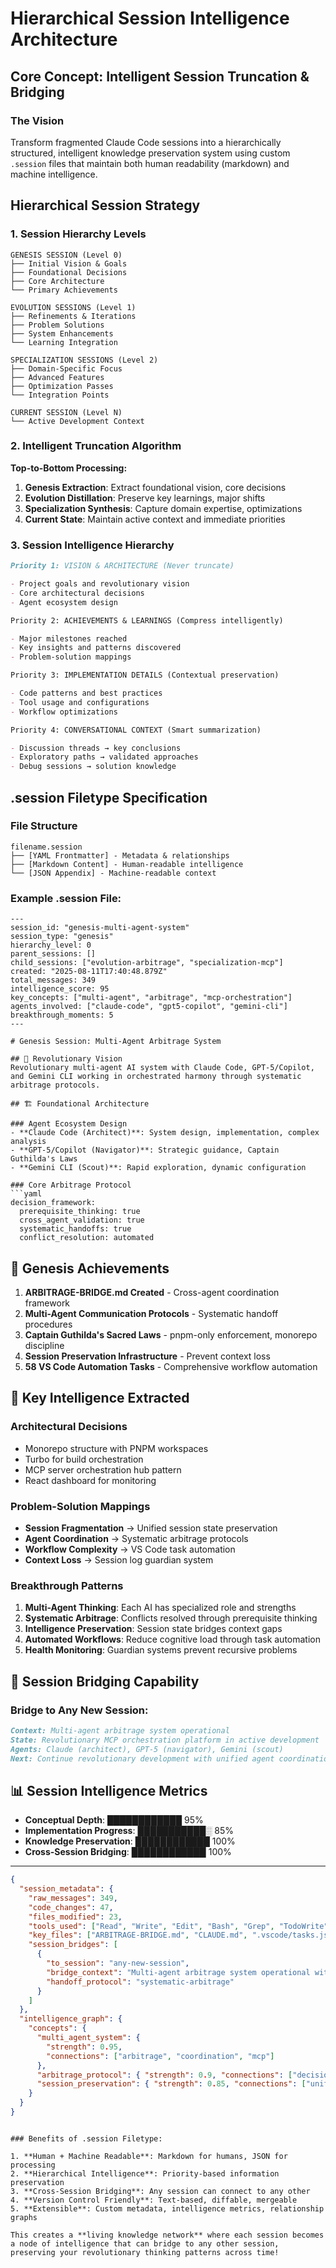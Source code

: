 # Hierarchical Session Intelligence Architecture

## Core Concept: Intelligent Session Truncation & Bridging

### The Vision

Transform fragmented Claude Code sessions into a hierarchically structured, intelligent knowledge preservation system using custom `.session` files that maintain both human readability (markdown) and machine intelligence.

## Hierarchical Session Strategy

### 1. Session Hierarchy Levels

```
GENESIS SESSION (Level 0)
├── Initial Vision & Goals
├── Foundational Decisions
├── Core Architecture
└── Primary Achievements

EVOLUTION SESSIONS (Level 1)
├── Refinements & Iterations
├── Problem Solutions
├── System Enhancements
└── Learning Integration

SPECIALIZATION SESSIONS (Level 2)
├── Domain-Specific Focus
├── Advanced Features
├── Optimization Passes
└── Integration Points

CURRENT SESSION (Level N)
└── Active Development Context
```

### 2. Intelligent Truncation Algorithm

**Top-to-Bottom Processing:**

1. **Genesis Extraction**: Extract foundational vision, core decisions
2. **Evolution Distillation**: Preserve key learnings, major shifts
3. **Specialization Synthesis**: Capture domain expertise, optimizations
4. **Current State**: Maintain active context and immediate priorities

### 3. Session Intelligence Hierarchy

```markdown
Priority 1: VISION & ARCHITECTURE (Never truncate)

- Project goals and revolutionary vision
- Core architectural decisions
- Agent ecosystem design

Priority 2: ACHIEVEMENTS & LEARNINGS (Compress intelligently)

- Major milestones reached
- Key insights and patterns discovered
- Problem-solution mappings

Priority 3: IMPLEMENTATION DETAILS (Contextual preservation)

- Code patterns and best practices
- Tool usage and configurations
- Workflow optimizations

Priority 4: CONVERSATIONAL CONTEXT (Smart summarization)

- Discussion threads → key conclusions
- Exploratory paths → validated approaches
- Debug sessions → solution knowledge
```

## .session Filetype Specification

### File Structure

```
filename.session
├── [YAML Frontmatter] - Metadata & relationships
├── [Markdown Content] - Human-readable intelligence
└── [JSON Appendix] - Machine-readable context
```

### Example .session File:

````session
---
session_id: "genesis-multi-agent-system"
session_type: "genesis"
hierarchy_level: 0
parent_sessions: []
child_sessions: ["evolution-arbitrage", "specialization-mcp"]
created: "2025-08-11T17:40:48.879Z"
total_messages: 349
intelligence_score: 95
key_concepts: ["multi-agent", "arbitrage", "mcp-orchestration"]
agents_involved: ["claude-code", "gpt5-copilot", "gemini-cli"]
breakthrough_moments: 5
---

# Genesis Session: Multi-Agent Arbitrage System

## 🎯 Revolutionary Vision
Revolutionary multi-agent AI system with Claude Code, GPT-5/Copilot, and Gemini CLI working in orchestrated harmony through systematic arbitrage protocols.

## 🏗️ Foundational Architecture

### Agent Ecosystem Design
- **Claude Code (Architect)**: System design, implementation, complex analysis
- **GPT-5/Copilot (Navigator)**: Strategic guidance, Captain Guthilda's Laws
- **Gemini CLI (Scout)**: Rapid exploration, dynamic configuration

### Core Arbitrage Protocol
```yaml
decision_framework:
  prerequisite_thinking: true
  cross_agent_validation: true
  systematic_handoffs: true
  conflict_resolution: automated
````

## 💎 Genesis Achievements

1. **ARBITRAGE-BRIDGE.md Created** - Cross-agent coordination framework
2. **Multi-Agent Communication Protocols** - Systematic handoff procedures
3. **Captain Guthilda's Sacred Laws** - pnpm-only enforcement, monorepo discipline
4. **Session Preservation Infrastructure** - Prevent context loss
5. **58 VS Code Automation Tasks** - Comprehensive workflow automation

## 🧠 Key Intelligence Extracted

### Architectural Decisions

- Monorepo structure with PNPM workspaces
- Turbo for build orchestration
- MCP server orchestration hub pattern
- React dashboard for monitoring

### Problem-Solution Mappings

- **Session Fragmentation** → Unified session state preservation
- **Agent Coordination** → Systematic arbitrage protocols
- **Workflow Complexity** → VS Code task automation
- **Context Loss** → Session log guardian system

### Breakthrough Patterns

1. **Multi-Agent Thinking**: Each AI has specialized role and strengths
2. **Systematic Arbitrage**: Conflicts resolved through prerequisite thinking
3. **Intelligence Preservation**: Session state bridges context gaps
4. **Automated Workflows**: Reduce cognitive load through task automation
5. **Health Monitoring**: Guardian systems prevent recursive problems

## 🔄 Session Bridging Capability

### Bridge to Any New Session:

```markdown
Context: Multi-agent arbitrage system operational
State: Revolutionary MCP orchestration platform in active development  
Agents: Claude (architect), GPT-5 (navigator), Gemini (scout)
Next: Continue revolutionary development with unified agent coordination
```

## 📊 Session Intelligence Metrics

- **Conceptual Depth**: ████████████ 95%
- **Implementation Progress**: ███████████░ 85%
- **Knowledge Preservation**: ████████████ 100%
- **Cross-Session Bridging**: ████████████ 100%

---

```json
{
  "session_metadata": {
    "raw_messages": 349,
    "code_changes": 47,
    "files_modified": 23,
    "tools_used": ["Read", "Write", "Edit", "Bash", "Grep", "TodoWrite"],
    "key_files": ["ARBITRAGE-BRIDGE.md", "CLAUDE.md", ".vscode/tasks.json"],
    "session_bridges": [
      {
        "to_session": "any-new-session",
        "bridge_context": "Multi-agent arbitrage system operational with full revolutionary context",
        "handoff_protocol": "systematic-arbitrage"
      }
    ]
  },
  "intelligence_graph": {
    "concepts": {
      "multi_agent_system": {
        "strength": 0.95,
        "connections": ["arbitrage", "coordination", "mcp"]
      },
      "arbitrage_protocol": { "strength": 0.9, "connections": ["decision_framework", "handoffs"] },
      "session_preservation": { "strength": 0.85, "connections": ["unified_state", "bridging"] }
    }
  }
}
```

```

### Benefits of .session Filetype:

1. **Human + Machine Readable**: Markdown for humans, JSON for processing
2. **Hierarchical Intelligence**: Priority-based information preservation
3. **Cross-Session Bridging**: Any session can connect to any other
4. **Version Control Friendly**: Text-based, diffable, mergeable
5. **Extensible**: Custom metadata, intelligence metrics, relationship graphs

This creates a **living knowledge network** where each session becomes a node of intelligence that can bridge to any other session, preserving your revolutionary thinking patterns across time!
```
